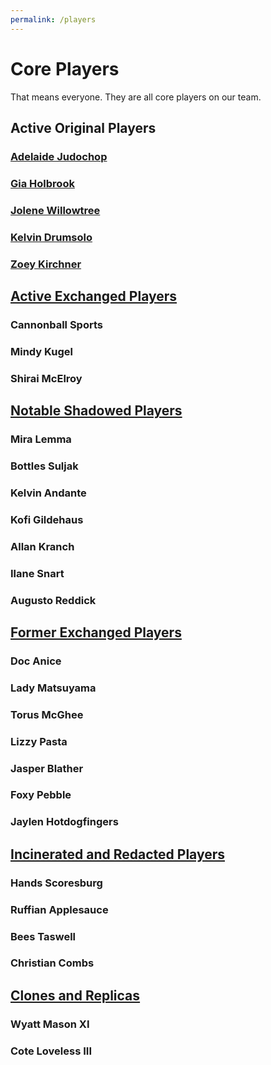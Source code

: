```yaml
---
permalink: /players
---
```


# Core Players
That means everyone. They are all core players on our team.

## Active Original Players

### [Adelaide Judochop](/players/adelaide-judochop)

### [Gia Holbrook](/players/gia-holbrook)

### [Jolene Willowtree](/players/jolene-willowtree)

### [Kelvin Drumsolo](/players/kelvin-drumsolo)

### [Zoey Kirchner](/players/zoey-kirchner)

## [Active Exchanged Players](/players/active-exchanged)

### Cannonball Sports

### Mindy Kugel

### Shirai McElroy

## [Notable Shadowed Players](/players/notable-shadowed)

### Mira Lemma

### Bottles Suljak

### Kelvin Andante

### Kofi Gildehaus

### Allan Kranch

### Ilane Snart

### Augusto Reddick

## [Former Exchanged Players](/players/former-exchanged)

### Doc Anice

### Lady Matsuyama

### Torus McGhee

### Lizzy Pasta

### Jasper Blather

### Foxy Pebble

### Jaylen Hotdogfingers

## [Incinerated and Redacted Players](/players/incinerated-redacted)

### Hands Scoresburg

### Ruffian Applesauce

### Bees Taswell

### Christian Combs

## [Clones and Replicas](/players/clone-replica)

### Wyatt Mason XI

### Cote Loveless III
